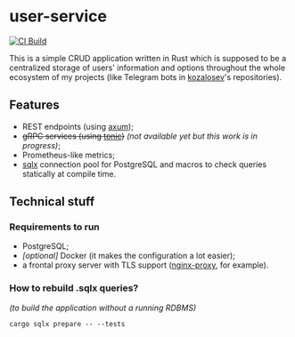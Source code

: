 user-service
============

[![CI Build](https://github.com/Kozalo-Blog/user-service/actions/workflows/ci-build.yaml/badge.svg?branch=main&event=push)](https://github.com/Kozalo-Blog/user-service/actions/workflows/ci-build.yaml)

This is a simple CRUD application written in Rust which is supposed to be a centralized storage of users' information
and options throughout the whole ecosystem of my projects (like Telegram bots in [kozalosev](https://github.com/kozalosev)'s
repositories).

Features
--------
* REST endpoints (using [axum](https://github.com/tokio-rs/axum));
* ~~gRPC services (using [tonic](https://github.com/hyperium/tonic))~~ _(not available yet but this work is in progress)_;
* Prometheus-like metrics;
* [sqlx](https://github.com/launchbadge/sqlx) connection pool for PostgreSQL and macros to check queries statically at compile time. 

Technical stuff
---------------

### Requirements to run
* PostgreSQL;
* _\[optional]_ Docker (it makes the configuration a lot easier);
* a frontal proxy server with TLS support ([nginx-proxy](https://github.com/nginx-proxy/nginx-proxy), for example).

### How to rebuild .sqlx queries?
_(to build the application without a running RDBMS)_

```shell
cargo sqlx prepare -- --tests
```
